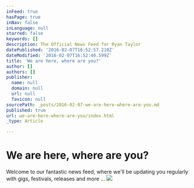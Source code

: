 ```yaml
---
inFeed: true
hasPage: true
inNav: false
inLanguage: null
starred: false
keywords: []
description: The Official News Feed for Ryan Taylor
datePublished: '2016-02-07T16:52:57.210Z'
dateModified: '2016-02-07T16:52:40.599Z'
title: 'We are here, where are you?'
author: []
authors: []
publisher:
  name: null
  domain: null
  url: null
  favicon: null
sourcePath: _posts/2016-02-07-we-are-here-where-are-you.md
published: true
url: we-are-here-where-are-you/index.html
_type: Article

---
```

# We are here, where are you?

Welcome to our fantastic news feed, where we'll be updating you regularly with gigs, festivals, releases and more ...
![](https://the-grid-user-content.s3-us-west-2.amazonaws.com/e6e76d31-4467-4bc3-96d3-918a829c7d19.jpg)